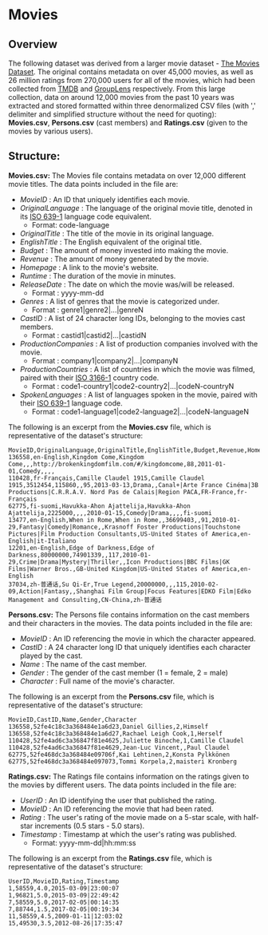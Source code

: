 # Movies

## Overview
The following dataset was derived from a larger movie dataset - [The Movies Dataset](https://www.kaggle.com/rounakbanik/the-movies-dataset?select=movies_metadata.csv). The original contains metadata on over 45,000 movies, as well as 26 million ratings from 270,000 users for all of the movies, which had been collected from [TMDB](https://www.themoviedb.org/) and [GroupLens](https://grouplens.org/) respectively. From this large collection, data on around 12,000 movies from the past 10 years was extracted and stored formatted within three denormalized CSV files (with ',' delimiter and simplified structure without the need for quoting): **Movies.csv**, **Persons.csv** (cast members) and **Ratings.csv** (given to the movies by various users).

## Structure: 

**Movies.csv:** The Movies file contains metadata on over 12,000 different movie titles. The data points included in the file are:
- *MovieID* : An ID that uniquely identifies each movie.
- *OriginalLanguage* : The language of the original movie title, denoted in its [ISO 639-1](https://en.wikipedia.org/wiki/List_of_ISO_639-1_codes) language code equivalent.
  - Format: code-language
- *OriginalTitle* : The title of the movie in its original language.
- *EnglishTitle* : The English equivalent of the original title.
- *Budget* : The amount of money invested into making the movie.
- *Revenue* : The amount of money generated by the movie.
- *Homepage* : A link to the movie's website.
- *Runtime* : The duration of the movie in minutes.
- *ReleaseDate* : The date on which the movie was/will be released.
  - Format : yyyy-mm-dd
- *Genres* : A list of genres that the movie is categorized under.
  - Format : genre1|genre2|...|genreN
- *CastID* : A list of 24 character long IDs, belonging to the movies cast members.
  - Format : castid1|castid2|...|castidN
- *ProductionCompanies* : A list of production companies involved with the movie.
  - Format : company1|company2|...|companyN
- *ProductionCountries* : A list of countries in which the movie was filmed, paired with their [ISO 3166-1](https://en.wikipedia.org/wiki/List_of_ISO_3166_country_codes) country code.
  - Format : code1-country1|code2-country2|...|codeN-countryN
- *SpokenLanguages* : A list of languages spoken in the movie, paired with their [ISO 639-1](https://en.wikipedia.org/wiki/List_of_ISO_639-1_codes) language code.
  - Format : code1-language1|code2-language2|...|codeN-languageN

The following is an excerpt from the **Movies.csv** file, which is representative of the dataset's structure:
```
MovieID,OriginalLanguage,OriginalTitle,EnglishTitle,Budget,Revenue,Homepage,Runtime,ReleaseDate,Genres,CastID,ProductionCompanies,ProductionCountries,SpokenLanguages
136558,en-English,Kingdom Come,Kingdom Come,,,http://brokenkingdomfilm.com/#/kingdomcome,88,2011-01-01,Comedy,,,,
110428,fr-Français,Camille Claudel 1915,Camille Claudel 1915,3512454,115860,,95,2013-03-13,Drama,,Canal+|Arte France Cinéma|3B Productions|C.R.R.A.V. Nord Pas de Calais|Region PACA,FR-France,fr-Français
62775,fi-suomi,Havukka-Ahon Ajattelija,Havukka-Ahon Ajattelija,2225000,,,,2010-01-15,Comedy|Drama,,,,fi-suomi
13477,en-English,When in Rome,When in Rome,,36699403,,91,2010-01-29,Fantasy|Comedy|Romance,,Krasnoff Foster Productions|Touchstone Pictures|Film Production Consultants,US-United States of America,en-English|it-Italiano
12201,en-English,Edge of Darkness,Edge of Darkness,80000000,74901339,,117,2010-01-29,Crime|Drama|Mystery|Thriller,,Icon Productions|BBC Films|GK Films|Warner Bros.,GB-United Kingdom|US-United States of America,en-English
37034,zh-普通话,Su Qi-Er,True Legend,20000000,,,115,2010-02-09,Action|Fantasy,,Shanghai Film Group|Focus Features|EDKO Film|Edko Management and Consulting,CN-China,zh-普通话
```

**Persons.csv:** The Persons file contains information on the cast members and their characters in the movies. The data points included in the file are:
- *MovieID* : An ID referencing the movie in which the character appeared.
- *CastID* : A 24 character long ID that uniquely identifies each character played by the cast.
- *Name* : The name of the cast member.
- *Gender* : The gender of the cast member (1 = female, 2 = male)
- *Character* : Full name of the movie's character.

The following is an excerpt from the **Persons.csv** file, which is representative of the dataset's structure:
```
MovieID,CastID,Name,Gender,Character
136558,52fe4c18c3a368484e1a6d23,Daniel Gillies,2,Himself
136558,52fe4c18c3a368484e1a6d27,Rachael Leigh Cook,1,Herself
110428,52fe4ad6c3a36847f81e4625,Juliette Binoche,1,Camille Claudel
110428,52fe4ad6c3a36847f81e4629,Jean-Luc Vincent,,Paul Claudel
62775,52fe468dc3a368484e09706f,Kai Lehtinen,2,Konsta Pylkkönen
62775,52fe468dc3a368484e097073,Tommi Korpela,2,maisteri Kronberg
```

**Ratings.csv:** The Ratings file contains information on the ratings given to the movies by different users. The data points included in the file are:
- *UserID* : An ID identifying the user that published the rating.
- *MovieID* : An ID referencing the movie that had been rated.
- *Rating* : The user's rating of the movie made on a 5-star scale, with half-star increments (0.5 stars - 5.0 stars).
- *Timestamp* : Timestamp at which the user's rating was published.
  - Format: yyyy-mm-dd|hh:mm:ss

The following is an excerpt from the **Ratings.csv** file, which is representative of the dataset's structure:
```
UserID,MovieID,Rating,Timestamp
1,58559,4.0,2015-03-09|23:00:07
1,96821,5.0,2015-03-09|22:49:42
7,58559,5.0,2017-02-05|00:14:35
7,88744,1.5,2017-02-05|00:19:34
11,58559,4.5,2009-01-11|12:03:02
15,49530,3.5,2012-08-26|17:35:47
```

